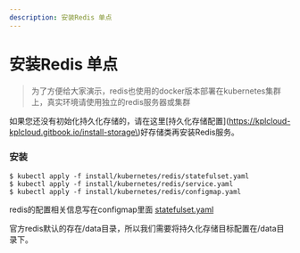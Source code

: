 ```yaml
---
description: 安装Redis 单点
---
```


# 安装Redis 单点

> 为了方便给大家演示，redis也使用的docker版本部署在kubernetes集群上，真实环境请使用独立的redis服务器或集群

如果您还没有初始化持久化存储的，请在这里\[持久化存储配置\]\(https://kplcloud-kplcloud.gitbook.io/install-storage\)好存储类再安装Redis服务。

### 安装

```text
$ kubectl apply -f install/kubernetes/redis/statefulset.yaml
$ kubectl apply -f install/kubernetes/redis/service.yaml
$ kubectl apply -f install/kubernetes/redis/configmap.yaml
```

redis的配置相关信息写在configmap里面 [statefulset.yaml](../../install/kubernetes/redis/statefulset.yaml)

官方redis默认的存在/data目录，所以我们需要将持久化存储目标配置在/data目录下。  


